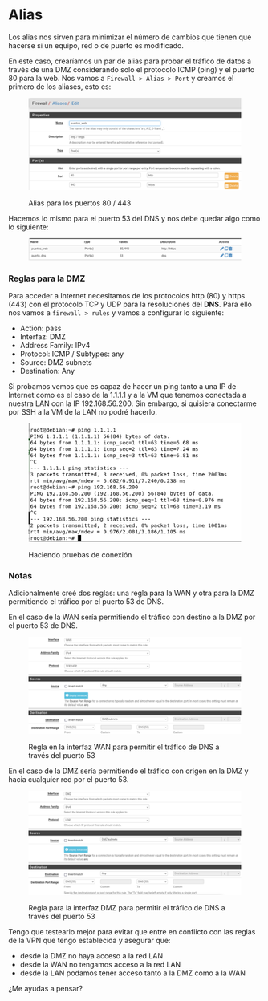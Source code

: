 # Alias

&#x20;Los alias nos sirven para minimizar el número de cambios que tienen que hacerse si un equipo, red o de puerto es modificado.&#x20;

En este caso, crearíamos un par  de alias para probar el tráfico de datos a través de una DMZ considerando solo el protocolo ICMP (ping) y el puerto 80 para la web. Nos vamos a `Firewall > Alias > Port` y creamos el primero de los aliases, esto es:

<figure><img src="../../../.gitbook/assets/image (4) (1) (1) (1) (1).png" alt=""><figcaption><p>Alias para los puertos 80 / 443 </p></figcaption></figure>

Hacemos lo mismo para el puerto 53 del DNS y nos debe quedar algo como lo siguiente:

<figure><img src="../../../.gitbook/assets/image (3) (1) (1) (1) (1).png" alt=""><figcaption></figcaption></figure>

### Reglas para la DMZ

Para acceder a Internet necesitamos de los protocolos http (80) y https (443) con el protocolo TCP y UDP para la resoluciones del **DNS**. Para ello nos vamos a `firewall > rules` y vamos a configurar lo siguiente:

* Action: pass
* Interfaz: DMZ
* Address Family: IPv4
* Protocol: ICMP / Subtypes: any
* Source: DMZ subnets
* Destination: Any

Si probamos vemos que es capaz de hacer un ping tanto a una IP de Internet como es el caso de la 1.1.1.1 y a la VM que tenemos conectada a nuestra LAN con la IP 192.168.56.200. Sin embargo, si quisiera conectarme por SSH a la VM de la LAN no podré hacerlo.

<figure><img src="../../../.gitbook/assets/image (6) (1) (1) (1).png" alt=""><figcaption><p>Haciendo pruebas de conexión</p></figcaption></figure>

### Notas

Adicionalmente creé dos reglas: una regla para la WAN y otra para la DMZ permitiendo el tráfico por el puerto 53 de DNS.&#x20;

En el caso de la WAN sería permitiendo el tráfico con destino a la DMZ por el puerto 53 de DNS.

<figure><img src="../../../.gitbook/assets/image (8) (1).png" alt=""><figcaption><p>Regla en la interfaz WAN para permitir el tráfico de DNS a través del puerto 53</p></figcaption></figure>

En el caso de la  DMZ sería permitiendo el tráfico con origen en la DMZ y hacia cualquier red por el puerto 53.

<figure><img src="../../../.gitbook/assets/image (9).png" alt=""><figcaption><p>Regla para la interfaz DMZ para permitir el tráfico de DNS a través del puerto 53</p></figcaption></figure>



Tengo que testearlo mejor para evitar que entre en conflicto con las reglas de la VPN que tengo establecida y asegurar que:

* desde la DMZ no haya acceso a la red LAN
* desde la WAN no tengamos acceso a la red LAN
* desde la LAN podamos tener acceso tanto a la DMZ como a la WAN

¿Me ayudas a pensar?&#x20;

